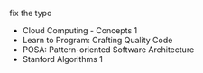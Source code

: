 fix the typo
- Cloud Computing - Concepts 1
- Learn to Program: Crafting Quality Code
- POSA: Pattern-oriented Software Architecture
- Stanford Algorithms 1


